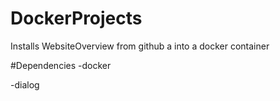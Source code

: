 # DockerProjects

Installs WebsiteOverview from github a into a docker container

#Dependencies
-docker

-dialog

